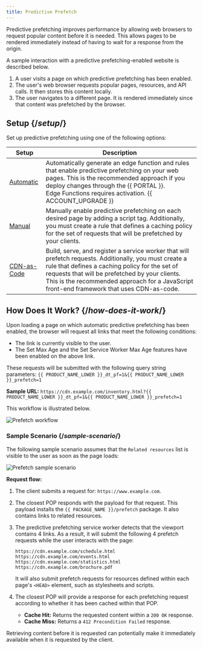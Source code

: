 ```yaml
---
title: Predictive Prefetch
---
```


Predictive prefetching improves performance by allowing web browsers to request popular content before it is needed. This allows pages to be rendered immediately instead of having to wait for a response from the origin.

A sample interaction with a predictive prefetching-enabled website is described below.

1.  A user visits a page on which predictive prefetching has been enabled.
2.  The user's web browser requests popular pages, resources, and API calls. It then stores this content locally.
3.  The user navigates to a different page. It is rendered immediately since that content was prefetched by the browser.

## Setup {/*setup*/}

Set up predictive prefetching using one of the following options:

| Setup                                                                          | Description                                                                                                                                                                                                                                                                                               |
| ------------------------------------------------------------------------------ | --------------------------------------------------------------------------------------------------------------------------------------------------------------------------------------------------------------------------------------------------------------------------------------------------------- |
| [Automatic](/guides/performance/prefetching/automatic_prefetching_setup#setup) | Automatically generate an edge function and rules that enable predictive prefetching on your web pages. This is the recommended approach if you deploy changes through the {{ PORTAL }}.  <br /><Info>Edge Functions requires activation. {{ ACCOUNT_UPGRADE }}</Info>                      |
| [Manual](/guides/performance/prefetching/prefetching_script_tag#setup)         | Manually enable predictive prefetching on each desired page by adding a script tag. Additionally, you must create a rule that defines a caching policy for the set of requests that will be prefetched by your clients.                                                                                   |
| [CDN-as-Code](/applications/performance/prefetching/prefetching_edgio_sites)   | Build, serve, and register a service worker that will prefetch requests. Additionally, you must create a rule that defines a caching policy for the set of requests that will be prefetched by your clients. This is the recommended approach for a JavaScript front-end framework that uses CDN-as-code. |

## How Does It Work? {/*how-does-it-work*/}

Upon loading a page on which automatic predictive prefetching has been enabled, the browser will request all links that meet the following conditions:
-   The link is currently visible to the user.
-   The Set Max Age and the Set Service Worker Max Age features have been enabled on the above link.

These requests will be submitted with the following query string parameters: `{{ PRODUCT_NAME_LOWER }}_dt_pf=1&{{ PRODUCT_NAME_LOWER }}_prefetch=1`

**Sample URL:** `https://cdn.example.com/inventory.html?{{ PRODUCT_NAME_LOWER }}_dt_pf=1&{{ PRODUCT_NAME_LOWER }}_prefetch=1`

This workflow is illustrated below.

![Prefetch workflow](/images/v7/performance/prefetch-how-does-it-work.png)

### Sample Scenario {/*sample-scenario*/}

The following sample scenario assumes that the `Related resources` list is visible to the user as soon as the page loads:

![Prefetch sample scenario](/images/v7/performance/prefetch-example.png)

**Request flow:**

1.  The client submits a request for: `https://www.example.com`.
2.  The closest POP responds with the payload for that request. This payload installs the `{{ PACKAGE_NAME }}/prefetch` package. It also contains links to related resources.
3.  The predictive prefetching service worker detects that the viewport contains 4 links. As a result, it will submit the following 4 prefetch requests while the user interacts with the page:

    ```
    https://cdn.example.com/schedule.html
    https://cdn.example.com/events.html
    https://cdn.example.com/statistics.html
    https://cdn.example.com/brochure.pdf
    ```

    It will also submit prefetch requests for resources defined within each page's `<HEAD>` element, such as stylesheets and scripts. 

4.  The closest POP will provide a response for each prefetching request according to whether it has been cached within that POP. 

    -   **Cache Hit:** Returns the requested content within a `200 OK` response.
    -   **Cache Miss:** Returns a `412 Precondition Failed` response.

Retrieving content before it is requested can potentially make it immediately available when it is requested by the client.